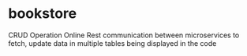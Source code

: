 # bookstore
CRUD Operation
Online Rest communication between microservices to fetch, update data in multiple tables being displayed in the code
